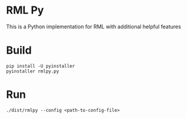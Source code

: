 # RML Py

This is a Python implementation for RML with additional helpful features

# Build

```
pip install -U pyinstaller
pyinstaller rmlpy.py
```

# Run

```
./dist/rmlpy --config <path-to-config-file>
```
